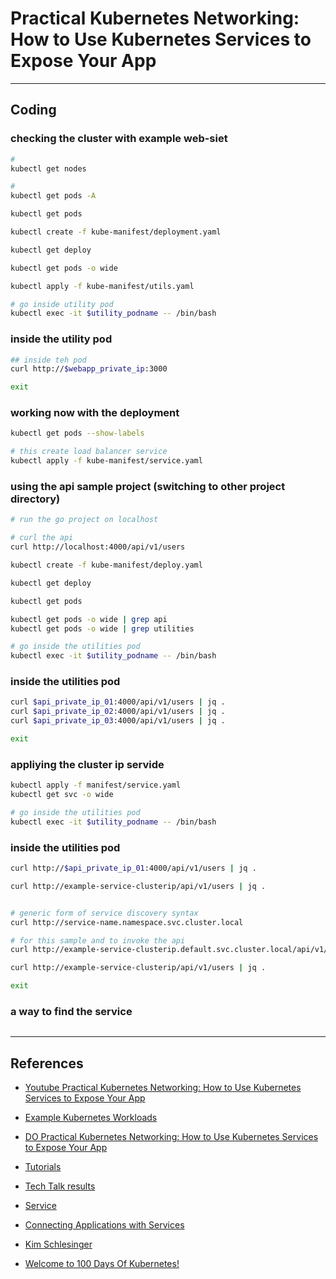 # Practical Kubernetes Networking: How to Use Kubernetes Services to Expose Your App


---

## Coding

### checking the cluster with example web-siet
```bash
#
kubectl get nodes

#
kubectl get pods -A

kubectl get pods

kubectl create -f kube-manifest/deployment.yaml

kubectl get deploy

kubectl get pods -o wide

kubectl apply -f kube-manifest/utils.yaml

# go inside utility pod
kubectl exec -it $utility_podname -- /bin/bash

```


### inside the utility pod
```bash
## inside teh pod
curl http://$webapp_private_ip:3000

exit
```

### working now with the deployment
```bash
kubectl get pods --show-labels

# this create load balancer service
kubectl apply -f kube-manifest/service.yaml

```

### using the api sample project (switching to other project directory)
```bash
# run the go project on localhost

# curl the api
curl http://localhost:4000/api/v1/users

kubectl create -f kube-manifest/deploy.yaml

kubectl get deploy

kubectl get pods

kubectl get pods -o wide | grep api
kubectl get pods -o wide | grep utilities

# go inside the utilities pod
kubectl exec -it $utility_podname -- /bin/bash

```

### inside the utilities pod
```bash
curl $api_private_ip_01:4000/api/v1/users | jq .
curl $api_private_ip_02:4000/api/v1/users | jq .
curl $api_private_ip_03:4000/api/v1/users | jq .

exit
```


### appliying the cluster ip servide
```bash
kubectl apply -f manifest/service.yaml
kubectl get svc -o wide

# go inside the utilities pod
kubectl exec -it $utility_podname -- /bin/bash
```

### inside the utilities pod
```bash
curl http://$api_private_ip_01:4000/api/v1/users | jq .

curl http://example-service-clusterip/api/v1/users | jq .


# generic form of service discovery syntax
curl http://service-name.namespace.svc.cluster.local

# for this sample and to invoke the api
curl http://example-service-clusterip.default.svc.cluster.local/api/v1/users

curl http://example-service-clusterip/api/v1/users | jq .

exit
```


### a way to find the service
```bash


```




---

## References

- [Youtube Practical Kubernetes Networking: How to Use Kubernetes Services to Expose Your App](https://www.youtube.com/watch?v=SoByggox15g)
- [Example Kubernetes Workloads](https://github.com/do-community/example-k8s-workloads)
- [DO Practical Kubernetes Networking: How to Use Kubernetes Services to Expose Your App](https://www.digitalocean.com/community/tech-talks/how-to-use-kubernetes-services-to-expose-your-app)
- [Tutorials](https://www.digitalocean.com/community/tutorials?q=%5Btech-talks%5D&hits_per_page=12)

- [Tech Talk results](https://www.digitalocean.com/community/tutorials?subtype=tech-talks&q=tech+talks+%5BKubernetes%5D&hits_per_page=12)

- [Service](https://kubernetes.io/docs/concepts/services-networking/service/)
- [Connecting Applications with Services](https://kubernetes.io/docs/tutorials/services/connect-applications-service/)

- [Kim Schlesinger](https://github.com/kimschles)
- [Welcome to 100 Days Of Kubernetes!](https://100daysofkubernetes.io/overview.html)